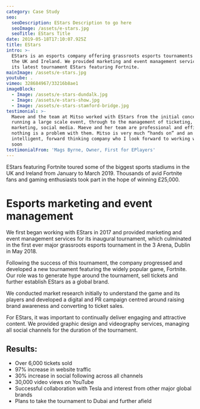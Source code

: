 ```yaml
---
category: Case Study
seo:
  seoDescription: EStars Description to go here
  seoImage: /assets/e-stars.jpg
  seoTitle: EStars Title
date: 2019-05-18T17:10:07.925Z
title: EStars
intro: >-
  EStars is an esports company offering grassroots esports tournaments across
  the UK and Ireland. We provided marketing and event management services for
  its latest tournament EStars featuring Fortnite.
mainImage: /assets/e-stars.jpg
youtube: .
vimeo: 328684967/33216b8ae1
imageBlock:
  - Image: /assets/e-stars-dundalk.jpg
  - Image: /assets/e-stars-show.jpg
  - Image: /assets/e-stars-stamford-bridge.jpg
testimonial: >-
  Maeve and the team at Mitso worked with EStars from the initial concept of
  running a large scale event, through to the management of ticketing,
  marketing, social media. Maeve and her team are professional and efficient and
  nothing is a problem with them. Mitso is very much “hands on” and an
  intelligent, forward thinking company who I look forward to working with again
  soon
testimonialFrom: 'Mags Byrne, Owner, First for EPlayers'
---
```

EStars featuring Fortnite toured some of the biggest sports stadiums in the UK and Ireland from January to March 2019. Thousands of avid Fortnite fans and gaming enthusiasts took part in the hope of winning £25,000. 

# Esports marketing and event management

We first began working with EStars in 2017 and provided marketing and event management services for its inaugural tournament, which culminated in the first ever major grassroots esports tournament in the 3 Arena, Dublin in May 2018.

Following the success of this tournament, the company progressed and developed a new tournament featuring the widely popular game, Fortnite. Our role was to generate hype around the tournament, sell tickets and further establish EStars as a global brand.

We conducted market research initially to understand the game and its players and developed a digital and PR campaign centred around raising brand awareness and converting to ticket sales.

For EStars, it was important to continually deliver engaging and attractive content. We provided graphic design and videography services, managing all social channels for the duration of the tournament.

## Results:

* Over 6,000 tickets sold
* 97% increase in website traffic
* 30% increase in social following across all channels
* 30,000 video views on YouTube
* Successful collaboration with Tesla and interest from other major global brands
* Plans to take the tournament to Dubai and further afield
